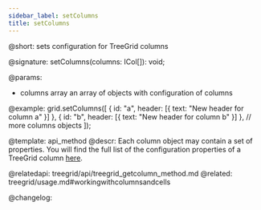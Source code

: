 ```yaml
---
sidebar_label: setColumns
title: setColumns
---          
```


@short: sets configuration for TreeGrid columns

@signature: setColumns(columns: ICol[]): void;

@params:
- columns	array	an array of objects with configuration of columns

@example:
grid.setColumns([
    { id: "a", header: [{ text: "New header for column a" }] },
    { id: "b", header: [{ text: "New header for column b" }] },
	// more columns objects
]);

@template: api_method
@descr:
Each column object may contain a set of properties. You will find the full list of the configuration properties of a TreeGrid column [here](treegrid/api/api_gridcolumn_properties.md).


@relatedapi: treegrid/api/treegrid_getcolumn_method.md
@related: treegrid/usage.md#workingwithcolumnsandcells

@changelog:
